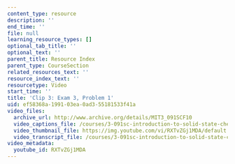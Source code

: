 ```yaml
---
content_type: resource
description: ''
end_time: ''
file: null
learning_resource_types: []
optional_tab_title: ''
optional_text: ''
parent_title: Resource Index
parent_type: CourseSection
related_resources_text: ''
resource_index_text: ''
resourcetype: Video
start_time: ''
title: 'Clip 3: Exam 3, Problem 1'
uid: ef58368a-1991-03ea-0ad3-55181533f41a
video_files:
  archive_url: http://www.archive.org/details/MIT3_091SCF10
  video_captions_file: /courses/3-091sc-introduction-to-solid-state-chemistry-fall-2010/53812155bb06572e984fc3721e944ce4_RXTvZGj1MDA.vtt
  video_thumbnail_file: https://img.youtube.com/vi/RXTvZGj1MDA/default.jpg
  video_transcript_file: /courses/3-091sc-introduction-to-solid-state-chemistry-fall-2010/d931e1561dc617ed8e4a8bacdf222e87_RXTvZGj1MDA.pdf
video_metadata:
  youtube_id: RXTvZGj1MDA
---
```

